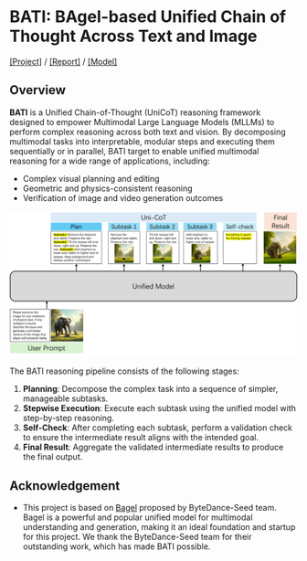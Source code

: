 # **BATI**: **BA**gel-based Unified Chain of Thought Across **T**ext and **Image** 

[[Project]](https://github.com/SAIS-FUXI/projects) / [[Report]](technical_report.md) / [[Model]](https://huggingface.co)

## Overview

**BATI** is a Unified Chain-of-Thought (UniCoT) reasoning framework designed to empower Multimodal Large Language Models (MLLMs) to perform complex reasoning across both text and vision. By decomposing multimodal tasks into interpretable, modular steps and executing them sequentially or in parallel, BATI target to enable unified multimodal reasoning for a wide range of applications, including:

* Complex visual planning and editing
* Geometric and physics-consistent reasoning
* Verification of image and video generation outcomes

<p align="center">
  <img src="assets/pipeline.png" width="700"/>
</p>


<!-- ## Pipeline Summary -->
The BATI reasoning pipeline consists of the following stages:

1. **Planning**: Decompose the complex task into a sequence of simpler, manageable subtasks.
2. **Stepwise Execution**: Execute each subtask using the unified model with step-by-step reasoning.
3. **Self-Check**: After completing each subtask, perform a validation check to ensure the intermediate result aligns with the intended goal.
4. **Final Result**: Aggregate the validated intermediate results to produce the final output.


## Acknowledgement

- This project is based on [Bagel](https://github.com/ByteDance-Seed/Bagel) proposed by ByteDance-Seed team. Bagel is a powerful and popular unified model for multimodal understanding and generation, making it an ideal foundation and startup for this project. We thank the ByteDance-Seed team for their outstanding work, which has made BATI possible.
